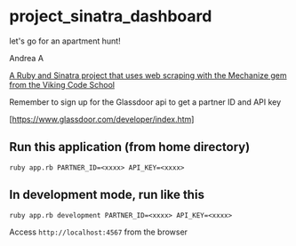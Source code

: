 # project_sinatra_dashboard
let's go for an apartment hunt!

Andrea A

[A Ruby and Sinatra project that uses web scraping with the Mechanize gem from the Viking Code School](http://www.vikingcodeschool.com)

Remember to sign up for the Glassdoor api to get a partner ID and API key

[https://www.glassdoor.com/developer/index.htm]


## Run this application (from home directory)

```
ruby app.rb PARTNER_ID=<xxxx> API_KEY=<xxxx>
```

## In development mode, run like this

```
ruby app.rb development PARTNER_ID=<xxxx> API_KEY=<xxxx>
```

Access `http://localhost:4567` from the browser


